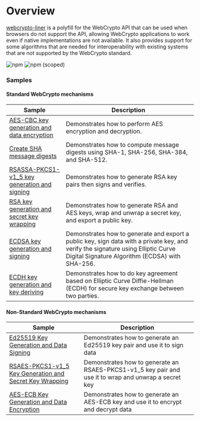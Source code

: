 # Overview
[webcrypto-liner](https://github.com/PeculiarVentures/webcrypto-liner) is a polyfill for the WebCrypto API that can be used when browsers do not support the API, allowing WebCrypto applications to work even if native implementations are not available. It also provides support for some algorithms that are needed for interoperability with existing systems that are not supported by the WebCrypto standard.

![npm](https://img.shields.io/npm/dw/webcrypto-liner)
![npm (scoped)](https://img.shields.io/npm/v/webcrypto-liner)

### Samples

#### Standard WebCrypto mechanisms
| Sample             |	Description                              |
|---------------------|------------------------------------------|
| [AES-CBC key generation and data encryption](https://github.com/PeculiarVentures/webcrypto.dev-examples/blob/main/src/crypto/webcrypto_liner/aes_cbc.ts)	|  Demonstrates how to perform AES encryption and decryption. |
| [Create SHA message digests](https://github.com/PeculiarVentures/webcrypto.dev-examples/blob/main/src/crypto/webcrypto_liner/sha.ts)	|  Demonstrates how to compute message digests using SHA-1, SHA-256, SHA-384, and SHA-512. |
| [RSASSA-PKCS1-v1_5 key generation and signing](https://github.com/PeculiarVentures/webcrypto.dev-examples/blob/main/src/crypto/webcrypto_liner/rsa_ssa.ts) |  Demonstrates how to generate RSA key pairs then signs and verifies. |
| [RSA key generation and secret key wrapping](https://github.com/PeculiarVentures/webcrypto.dev-examples/blob/main/src/crypto/webcrypto_liner/rsa_oaep.ts) | Demonstrates how to generate RSA and AES keys, wrap and unwrap a secret key, and export a public key. |
| [ECDSA key generation and signing](https://github.com/PeculiarVentures/webcrypto.dev-examples/blob/main/src/crypto/webcrypto_liner/ecdsa.ts) | Demonstrates how to  generate and export a public key, sign data with a private key, and verify the signature using Elliptic Curve Digital Signature Algorithm (ECDSA) with SHA-256. |
| [ECDH key generation and key deriving](https://github.com/PeculiarVentures/webcrypto.dev-examples/blob/main/src/crypto/webcrypto_liner/ecdh.ts) | Demonstrates how to do key agreement based on Elliptic Curve Diffie-Hellman (ECDH) for secure key exchange between two parties. |

#### Non-Standard WebCrypto mechanisms

| Sample             |	Description                              |
|---------------------|------------------------------------------|
| [Ed25519 Key Generation and Data Signing](https://github.com/PeculiarVentures/webcrypto.dev-examples/blob/main/src/crypto/webcrypto_liner/eddsa.ts) | Demonstrates how to generate an Ed25519 key pair and use it to sign data |
| [RSAES-PKCS1-v1_5 Key Generation and Secret Key Wrapping](https://github.com/PeculiarVentures/webcrypto.dev-examples/blob/main/src/crypto/webcrypto_liner/rsa_oaep.ts) | Demonstrates how to generate an RSAES-PKCS1-v1_5 key pair and use it to wrap and unwrap a secret key |
| [AES-ECB Key Generation and Data Encryption](https://github.com/PeculiarVentures/webcrypto.dev-examples/blob/main/src/crypto/webcrypto_liner/aes_ecb.ts) | Demonstrates how to generate an AES-ECB key and use it to encrypt and decrypt data |
